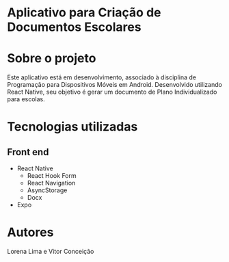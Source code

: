 # Aplicativo para Criação de Documentos Escolares

# Sobre o projeto

Este aplicativo está em desenvolvimento, associado à disciplina de Programação para Dispositivos Móveis em Android. Desenvolvido utilizando React Native, seu objetivo é gerar um documento de Plano Individualizado para escolas.

# Tecnologias utilizadas

## Front end

- React Native
  - React Hook Form
  - React Navigation
  - AsyncStorage
  - Docx
- Expo

# Autores

Lorena Lima e Vitor Conceição












